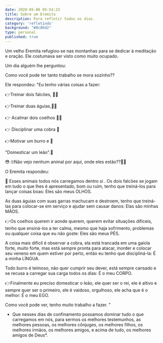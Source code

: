 ```yaml
---
date: 2020-05-06 05:54:23
title: Sobre um Eremita
description: Para refletir todos os dias. 
category: 'refletindo'
background: "#0c86d2"
type: personal
published: true
---
```


Um velho Eremita refugiou-se nas montanhas para se dedicar à meditação e oração. Ele costumava ser visto como muito ocupado.

Um dia alguém lhe perguntou: 

Como você pode ter tanto trabalho se mora sozinho??

Ele respondeu: "Eu tenho várias coisas a fazer:

👉Treinar dois falcões, 🦅🦅

👉Treinar duas águias,🦅🦅

👉 Acalmar dois coelhos 🐰🐰

👉 Disciplinar uma cobra 🐍

👉Motivar um burro e 🐴

"Domesticar um leão".🦁

😳 🙄Não vejo nenhum animal por aqui, onde eles estão??🤔🤔

O Eremita respondeu:

🙇 Esses animais todos nós carregamos  dentro si .
 Os dois falcões se jogam em tudo o que lhes é apresentado, bom ou ruim, tenho que treiná-los para lançar coisas boas:
          Eles são meus OLHOS. 

As duas águias com suas garras machucam e destroem, tenho que treiná-las para colocar-se em serviço e ajudar sem causar danos:
          Elas são minhas MÃOS. 

👉Os coelhos querem ir aonde querem, querem evitar situações difíceis, tenho que ensiná-los a ter calma, mesmo que haja sofrimento, problemas ou qualquer coisa que eu não goste:
           Eles são meus PÉS. 

A coisa mais difícil é observar a cobra, ela está trancada em uma gaiola forte,  muito forte, mas está sempre pronta para atacar, morder e colocar seu veneno em quem estiver por perto, então eu tenho que discipliná-la:
            É a minha LÍNGUA. 

Todo burro é teimoso, não quer cumprir seu dever, está sempre cansado e se recusa a carregar sua carga todos os dias:
            É o meu CORPO.

👉Finalmente eu preciso domesticar o leão, ele quer ser o rei, ele é altivo e sempre quer ser o primeiro, ele é vaidoso, orgulhoso, ele acha que é o melhor:
              É o meu EGO.

Como você pode ver, tenho muito trabalho a fazer. "

* Que nesses dias de confinamento  possamos dominar tudo o que carregamos em nós, para sermos os melhores testemunhos, as melhores pessoas, os melhores cônjuges, os melhores filhos, os melhores irmãos,  os melhores amigos, e acima de tudo, os melhores amigos de Deus*.  